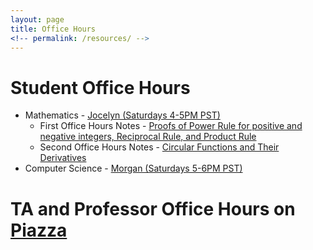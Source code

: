 ```yaml
---
layout: page
title: Office Hours
<!-- permalink: /resources/ -->
---
```


# Student Office Hours
- Mathematics - [Jocelyn (Saturdays 4-5PM PST)](https://us04web.zoom.us/j/75779473315?pwd=eUlpWXZPSHYxaUFCT2loaVZXMy9tdz09)
	- First Office Hours Notes - [Proofs of Power Rule for positive and negative integers, Reciprocal Rule, and Product Rule](https://drive.google.com/file/d/1xwGcI2q9f6mvc92ltUQhIi5hswRSI4iI/view?usp=sharing)
	- Second Office Hours Notes - [Circular Functions and Their Derivatives](https://drive.google.com/file/d/1JwknbOgwlfcg76bj7Q2sHtTQOlYgTcB2/view?usp=sharing)
- Computer Science - [Morgan (Saturdays 5-6PM PST)](https://us04web.zoom.us/j/8472061193?pwd=bVh1UWRBOEU5aGl0REtQZ045ejhmUT09)


# TA and Professor Office Hours on [Piazza](https://piazza.com/class/kdsg62ze6nz6y0?cid=33)
